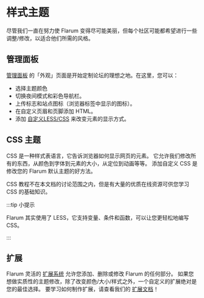 # 样式主题

尽管我们一直在努力使 Flarum 变得尽可能美丽，但每个社区可能都希望进行一些调整/修改，以适合他们所需的风格。

## 管理面板

[管理面板](../admin.md) 的「外观」页面是开始定制论坛的理想之地。在这里，您可以：

- 选择主题颜色
- 切换夜间模式和彩色导航栏。
- 上传标志和站点图标（浏览器标签中显示的图标）。
- 在自定义页眉和页脚添加 HTML。
- 添加 [自定义LESS/CSS](#css-主题) 来改变元素的显示方式。

## CSS 主题

CSS 是一种样式表语言，它告诉浏览器如何显示网页的元素。
它允许我们修改所有的东西，从颜色到字体到元素的大小，从定位到动画等等。
添加自定义 CSS 是修改您的 Flarum 默认主题的好方法。

CSS 教程不在本文档的讨论范围之内，但是有大量的优质在线资源可供您学习 CSS 的基础知识。

:::tip 小提示

Flarum 其实使用了 LESS，它支持变量、条件和函数，可以让您更轻松地编写 CSS。

:::

## 扩展

Flarum 灵活的 [扩展系统](extensions.md) 允许您添加、删除或修改 Flarum 的任何部分。
如果您想做实质性的主题修改，除了改变颜色/大小/样式之外，一个自定义的扩展绝对是您的最佳选择。
要学习如何制作扩展，请查看我们的 [扩展文档](extension/README.md)！
